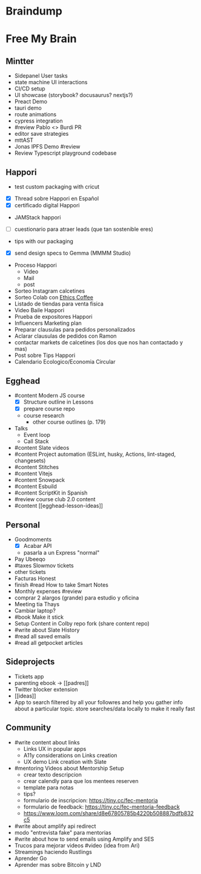 # Braindump

# Free My Brain

## Mintter

- Sidepanel User tasks
- state machine UI interactions
- CI/CD setup
- UI showcase (storybook? docusaurus? nextjs?)
- Preact Demo
- tauri demo
- route animations
- cypress integration
- #review Pablo <> Burdi PR
- editor save strategies
- mttAST
- Jonas IPFS Demo #review
- Review Typescript playground codebase

## Happori

- test custom packaging with cricut
- [x] Thread sobre Happori en Español
- [x] certificado digital Happori
- JAMStack happori
- [ ] cuestionario para atraer leads (que tan sostenible eres)
- tips with our packaging
- [x] send design specs to Gemma (MMMM Studio)
- Proceso Happori
  - Video
  - Mail
  - post
- Sorteo Instagram calcetines
- Sorteo Colab con [Ethics Coffee](https://www.instagram.com/ethics_coffee/)
- Listado de tiendas para venta fisica
- Video Baile Happori
- Prueba de expositores Happori
- Influencers Marketing plan
- Preparar clausulas para pedidos personalizados
- Aclarar clausulas de pedidos con Ramon
- contactar markets de calcetines (los dos que nos han contactado y mas)
- Post sobre Tips Happori
- Calendario Ecologico/Economia Circular

## Egghead

- #content Modern JS course
  - [x] Structure outline in Lessons
  - [x] prepare course repo
  - course research
    - other course outlines (p. 179)
- Talks
  - Event loop
  - Call Stack
- #content Slate videos
- #content Project automation (ESLint, husky, Actions, lint-staged, changesets)
- #content Stitches
- #content Vitejs
- #content Snowpack
- #content Esbuild
- #content ScriptKit in Spanish
- #review course club 2.0 content
- #content [[egghead-lesson-ideas]]

## Personal

- Goodmoments
  - [x] Acabar API
  - pasarla a un Express "normal"
- Pay Ubeeqo
- #taxes Slowmov tickets
- other tickets
- Facturas Honest
- finish #read How to take Smart Notes
- Monthly expenses #review
- comprar 2 alargos (grande) para estudio y oficina
- Meeting tia Thays
- Cambiar laptop?
- #book Make it stick
- Setup Content in Colby repo fork (share content repo)
- #write about Slate History
- #read all saved emails
- #read all getpocket articles

## Sideprojects

- Tickets app
- parenting ebook -> [[padres]]
- Twitter blocker extension
- [[ideas]]
- App to search filtered by all your followres and help you gather info about a particular topic. store searches/data locally to make it really fast

## Community

- #write content about links
  - Links UX in popular apps
  - A11y considerations on Links creation
  - UX demo Link creation with Slate
- #mentoring Videos about Mentorship Setup
  - crear texto descripcion
  - crear calendly para que los mentees reserven
  - template para notas
  - tips?
  - formulario de inscripcion: https://tiny.cc/fec-mentoria
  - formulario de feedback: https://tiny.cc/fec-mentoria-feedback
  - https://www.loom.com/share/d8e67805785b4220b508887bdfb832c5
- #write about amplify api redirect
- modo "entrevista fake" para mentorias
- #write about how to send emails using Amplify and SES
- Trucos para mejorar videos #video (idea from Ari)
- Streamings haciendo Rustlings
- Aprender Go
- Aprender mas sobre Bitcoin y LND
